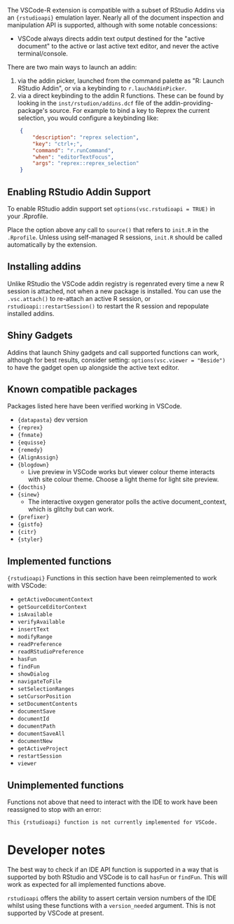 The VSCode-R extension is compatible with a subset of RStudio Addins via an
`{rstudioapi}` emulation layer. Nearly all of the document inspection and
manipulation API is supported, although with some notable concessions:

  * VSCode always directs addin text output destined for the "active document" to
    the active or last active text editor, and never the active terminal/console.

There are two main ways to launch an addin:

  1. via the addin picker, launched from the command palette as "R: Launch
    RStudio Addin", or via a keybinding to `r.lauchAddinPicker`. 
  2. via a direct
    keybinding to the addin R functions. These can be found by looking in the
    `inst/rstudion/addins.dcf` file of the addin-providing-package's source. For
    example to bind a key to Reprex the current selection, you would configure a
    keybinding like:
```json
    {
        "description": "reprex selection",
        "key": "ctrl+;",
        "command": "r.runCommand",
        "when": "editorTextFocus",
        "args": "reprex::reprex_selection"
    }
```
## Enabling RStudio Addin Support

To enable RStudio addin support set `options(vsc.rstudioapi = TRUE)` in your .Rprofile.

Place the option above any call to `source()` that refers to `init.R` in the `.Rprofile`. Unless using self-managed R sessions, `init.R` should be called automatically by the extension.

## Installing addins

Unlike RStudio the VSCode addin registry is regenrated every time a new R
session is attached, not when a new package is installed. You can use the `.vsc.attach()` to re-attach an active R session, or 
`rstudioapi::restartSession()` to restart the R session and repopulate installed addins.

## Shiny Gadgets

Addins that launch Shiny gadgets and call supported functions can work,
although for best results, consider setting: `options(vsc.viewer = "Beside")`
to have the gadget open up alongside the active text editor.

## Known compatible packages

Packages listed here have been verified working in VSCode.

  * `{datapasta}` dev version
  * `{reprex}`
  * `{fnmate}`
  * `{equisse}`
  * `{remedy}`
  * `{AlignAssign}`
  * `{blogdown}`
    - Live preview in VSCode works but viewer colour theme interacts with site colour theme. Choose a light theme for light site preview.
  * `{docthis}`
  * `{sinew}`
    - The interactive oxygen generator polls the active document_context, which is glitchy but can work.
  * `{prefixer}`
  * `{gistfo}`
  * `{citr}`
  * `{styler}` 


## Implemented functions

`{rstudioapi}` Functions in this section have been reimplemented to work with VSCode:

  *  ` getActiveDocumentContext `
  *  ` getSourceEditorContext `
  *  ` isAvailable `
  *  ` verifyAvailable `
  *  ` insertText `
  *  ` modifyRange `
  *  ` readPreference `
  *  ` readRStudioPreference `
  *  ` hasFun `
  *  ` findFun `
  *  ` showDialog `
  *  ` navigateToFile `
  *  ` setSelectionRanges `
  *  ` setCursorPosition `
  *   `setDocumentContents`
  *  ` documentSave `
  *  ` documentId `
  *  ` documentPath `
  *  ` documentSaveAll `
  *  ` documentNew `
  *  ` getActiveProject `
  *  `restartSession`
  *  `viewer`

## Unimplemented functions

Functions not above that need to interact with the IDE to work have been
reassigned to stop with an error:

`This {rstudioapi} function is not currently implemented for VSCode.`


# Developer notes

The best way to check if an IDE API function is supported in a way that is
supported by both RStudio and VSCode is to call `hasFun` or `findFun`. This
will work as expected for all implemented functions above.

`rstudioapi` offers the ability to assert certain version numbers of the IDE
whilst using these functions with a `version_needed` argument. This is not
supported by VSCode at present.